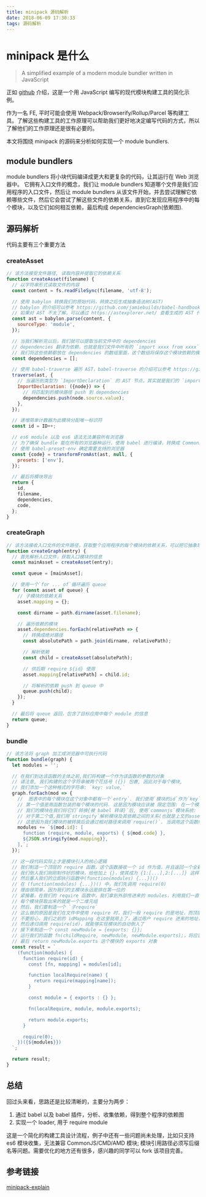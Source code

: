 ```yaml
---
title: minipack 源码解析
date: 2018-06-09 17:30:33
tags: 源码解析
---
```


# minipack 是什么 

>  A simplified example of a modern module bundler written in JavaScript

正如 [github](https://github.com/ronami/minipack) 介绍，这是一个用 JavaScript 编写的现代模块构建工具的简化示例。

作为一名 FE, 平时可能会使用 Webpack/Browserify/Rollup/Parcel 等构建工具。了解这些构建工具的工作原理可以帮助我们更好地决定编写代码的方式，所以了解他们的工作原理还是很有必要的。

本文将围绕 minipack 的源码来分析如何实现一个 module bundlers.

<!-- more -->

## module bundlers

module bundlers 将小块代码编译成更大和更复杂的代码，让其运行在 Web 浏览器中。 它拥有入口文件的概念，我们让 module bundlers 知道哪个文件是我们应用程序的入口文件，然后让 module bundlers 从该文件开始，并去尝试理解它依赖哪些文件，然后它会尝试了解这些文件的依赖关系，直到它发现应用程序中的每个模块，以及它们如何相互依赖，最后构成 dependenciesGraph(依赖图).

## 源码解析

代码主要有三个重要方法

### createAsset

```javascript
// 该方法接受文件路径, 读取内容并提取它的依赖关系
function createAsset(filename) {
  // 以字符串形式读取文件的内容
  const content = fs.readFileSync(filename, 'utf-8');

  // 使用 babylon 转换我们的原始代码，转换之后生成抽象语法树(AST)
  // babylon 的介绍可以参考 https://github.com/jamiebuilds/babel-handbook/blob/master/translations/zh-Hans/plugin-handbook.md#toc-babylon
  // 如果对 AST 不太了解，可以通过 https://astexplorer.net/ 查看生成的 AST 代码是怎样的
  const ast = babylon.parse(content, {
    sourceType: 'module',
  });

  // 当我们解析完以后，我们就可以提取当前文件中的 dependencies
  // dependencies 翻译为依赖，也就是我们文件中所有的 `import xxxx from xxxx`
  // 我们将这些依赖都放在 dependencies 的数组里面，这个数组将保存这个模块依赖的模块的相对路径
  const dependencies = [];

  // 使用 babel-traverse 遍历 AST，babel-traverse 的介绍可以参考 https://github.com/jamiebuilds/babel-handbook/blob/master/translations/zh-Hans/plugin-handbook.md#toc-babel-traverse
  traverse(ast, {
    // 当遍历到类型为 `ImportDeclaration` 的 AST 节点，其实就是我们的 `import xxx from xxx.js`
    ImportDeclaration: ({node}) => {
      // 将匹配到的模块路径 push 到 dependencies
      dependencies.push(node.source.value);
    },
  });

  // 递增简单计数器为此模块分配唯一标识符
  const id = ID++;

  // es6 module 以及 es6 语法无法兼容所有浏览器
  // 为了确保 bundle 能在所有的浏览器种运行，使用 babel 进行编译，转换成 CommonJS 代码
  // 使用 babel-preset-env 确定需要支持的浏览器
  const {code} = transformFromAst(ast, null, {
    presets: ['env'],
  });

  // 最后将模块导出
  return {
    id,
    filename,
    dependencies,
    code,
  };
}
```

### createGraph

```javascript
// 该方法接收入口文件的文件路径，获取整个应用程序的每个模块的依赖关系，可以把它抽象理解为依赖图
function createGraph(entry) {
  // 首先解析入口文件，获取入口模块的信息
  const mainAsset = createAsset(entry);

  const queue = [mainAsset];

  // 使用一个`for ... of`循环遍历 queue
  for (const asset of queue) {
	// 子模块的依赖关系
    asset.mapping = {};

    const dirname = path.dirname(asset.filename);

    // 遍历依赖的模块
    asset.dependencies.forEach(relativePath => {
      // 转换成绝对路径
      const absolutePath = path.join(dirname, relativePath);

      // 解析依赖
      const child = createAsset(absolutePath);

      // 供后期 require ${id} 使用
      asset.mapping[relativePath] = child.id;

      // 将解析的依赖 push 到 queue 中
      queue.push(child);
    });
  }

  // 最后将 queue 返回，包含了目标应用中每个 module 的信息
  return queue;
}
```

### bundle

```javascript
// 该方法将 graph 加工成浏览器中可执行代码
function bundle(graph) {
  let modules = '';

  // 在我们到达该函数的主体之前,我们将构建一个作为该函数的参数的对象
  // 请注意, 我们构建的这个字符串被两个花括号 ({}) 包裹, 因此对于每个模块,
  // 我们添加一个这种格式的字符串: `key: value,`
  graph.forEach(mod => {
    //  图表中的每个模块在这个对象中都有一个`entry`. 我们使用`模块的id`作为`key`和一个数组作为`value` (用数组因为我们在每个模块中有2个值)
    // 第一个值是用函数包装的每个模块的代码. 这是因为模块应该被 限定范围: 在一个模块中定义变量不会影响 其他模块 或 全局范围
    // 我们的模块在我们将它们`转换{被 babel 转译}`后, 使用`commonjs`模块系统: 他们期望一个`require`, 一个`module`和`exports`对象可用. 那些在浏览器中通常不可用,所以我们将它们实现并将它们注入到函数包装中
    // 对于第二个值,我们用`stringify`解析模块及其依赖之间的关系(也就是上文的asset.mapping). 解析后的对象看起来像这样: `{'./relative/path': 1}`
    // 这是因为我们模块的被转换后会通过相对路径来调用`require()`. 当调用这个函数时,我们应该能够知道依赖图中的哪个模块对应于该模块的相对路径
    modules += `${mod.id}: [
      function (require, module, exports) { ${mod.code} },
      ${JSON.stringify(mod.mapping)},
    ],`;
  });

  // 这一段代码实际上才是模块引入的核心逻辑
  // 我们制造一个顶层的 require 函数，这个函数接收一个 id 作为值，并且返回一个全新的 module 对象
  // 我们倒入我们刚刚制作好的模块，给他加上 {}，使其成为 {1:[...],2:[...]} 这样一个完整的形式
  // 然后塞入我们的立即执行函数中(function(modules) {...})()
  // 在 (function(modules) {...})() 中，我们先调用 require(0)
  // 理由很简单，因为我们的主模块永远是排在第一位的
  // 紧接着，在我们的 require 函数中，我们拿到外部传进来的 modules，利用我们一直在说的全局数字 id 获取我们的模块
  // 每个模块获取出来的就是一个二维元组
  // 然后，我们要制造一个 `子require`
  // 这么做的原因是我们在文件中使用 require 时，我们一般 require 的是地址，而顶层的 require 函数参数时 id
  // 不要担心，我们之前的 idMapping 在这里就用上了，通过用户 require 进来的地址，在 idMapping 中找到 id
  // 然后递归调用 require(id)，就能够实现模块的自动倒入了
  // 接下来制造一个 const newModule = {exports: {}};
  // 运行我们的函数 fn(childRequire, newModule, newModule.exports);，将应该丢进去的丢进去
  // 最后 return newModule.exports 这个模块的 exports 对象
  const result = `
    (function(modules) {
      function require(id) {
        const [fn, mapping] = modules[id];

        function localRequire(name) {
          return require(mapping[name]);
        }

        const module = { exports : {} };

        fn(localRequire, module, module.exports);

        return module.exports;
      }

      require(0);
    })({${modules}})
  `;

  return result;
}
```

## 总结

回过头来看，思路还是比较清晰的，主要分为两步：

1. 通过 babel 以及 babel 插件，分析、收集依赖，得到整个程序的依赖图
2. 实现一个 loader, 用于 require module

这是一个简化的构建工具设计流程，例子中还有一些问题尚未处理，比如只支持 es6 模块收集，无法兼容 CommonJS/CMD/AMD 模块; 模块引用路径必须写后缀名等问题。需要优化的地方还有很多，感兴趣的同学可以 fork 该项目完善。

## 参考链接

[minipack-explain](https://github.com/chinanf-boy/minipack-explain/blob/master/src/minipack.js)